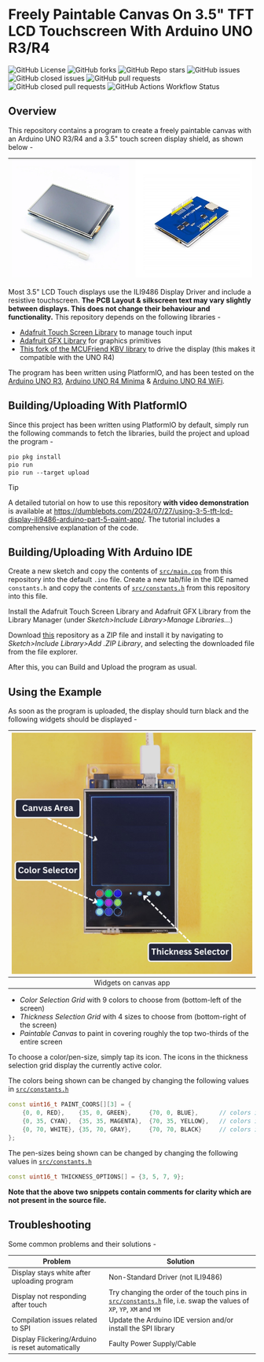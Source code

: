 # Freely Paintable Canvas On 3.5" TFT LCD Touchscreen With Arduino UNO R3/R4

![GitHub License](https://img.shields.io/github/license/Aditya-A-garwal/Arduino-TFT-LCD-3-5-Canvas-Paint)
![GitHub forks](https://img.shields.io/github/forks/Aditya-A-garwal/Arduino-TFT-LCD-3-5-Canvas-Paint?style=flat-square&color=blue)
![GitHub Repo stars](https://img.shields.io/github/stars/Aditya-A-garwal/Arduino-TFT-LCD-3-5-Canvas-Paint?style=flat-square&color=blue)
![GitHub issues](https://img.shields.io/github/issues-raw/Aditya-A-garwal/Arduino-TFT-LCD-3-5-Canvas-Paint?style=flat-square&color=indianred)
![GitHub closed issues](https://img.shields.io/github/issues-closed-raw/Aditya-A-garwal/Arduino-TFT-LCD-3-5-Canvas-Paint?style=flat-square)
![GitHub pull requests](https://img.shields.io/github/issues-pr/Aditya-A-garwal/Arduino-TFT-LCD-3-5-Canvas-Paint?style=flat-square&color=indianred)
![GitHub closed pull requests](https://img.shields.io/github/issues-pr-closed/Aditya-A-garwal/Arduino-TFT-LCD-3-5-Canvas-Paint?style=flat-square)
![GitHub Actions Workflow Status](https://img.shields.io/github/actions/workflow/status/Aditya-A-garwal/Arduino-TFT-LCD-3-5-Canvas-Paint/build.yml?style=flat-square)

## Overview

This repository contains a program to create a freely paintable canvas with an Arduino UNO R3/R4 and a 3.5" touch screen display shield, as shown below -

|![Image of LCD Touch Shield from Top](images/LCD_top.png)|![Image of LCD Touch Shield from Bottom](images/LCD_bottom.png)|
|-|-|

Most 3.5" LCD Touch displays use the ILI9486 Display Driver and include a resistive touchscreen. **The PCB Layout & silkscreen text may vary slightly between displays. This does not change their behaviour and functionality.** This repository depends on the following libraries -

- [Adafruit Touch Screen Library](https://github.com/adafruit/Adafruit_TouchScreen) to manage touch input
- [Adafruit GFX Library](https://github.com/adafruit/Adafruit-GFX-Library/tree/master) for graphics primitives
- [This fork of the MCUFriend KBV library](https://github.com/slviajero/MCUFRIEND_kbv) to drive the display (this makes it compatible with the UNO R4)

The program has been written using PlatformIO, and has been tested on the [Arduino UNO R3](https://docs.arduino.cc/hardware/uno-rev3/), [Arduino UNO R4 Minima](https://docs.arduino.cc/hardware/uno-r4-minima/) & [Arduino UNO R4 WiFi](https://docs.arduino.cc/hardware/uno-r4-wifi/).

## Building/Uploading With PlatformIO

Since this project has been written using PlatformIO by default, simply run the following commands to fetch the libraries, build the project and upload the program -

```shell
pio pkg install
pio run
pio run --target upload
```

> [!TIP]
> A detailed tutorial on how to use this repository **with video demonstration** is available at https://dumblebots.com/2024/07/27/using-3-5-tft-lcd-display-ili9486-arduino-part-5-paint-app/. The tutorial includes a comprehensive explanation of the code.

## Building/Uploading With Arduino IDE

Create a new sketch and copy the contents of [```src/main.cpp```](/src/main.cpp) from this repository into the default ```.ino``` file. Create a new tab/file in the IDE named ```constants.h``` and copy the contents of [```src/constants.h```](/src/constants.h) from this repository into this file.

Install the Adafruit Touch Screen Library and Adafruit GFX Library from the Library Manager (under *Sketch>Include Library>Manage Libraries...*)

Download [this](https://github.com/slviajero/MCUFRIEND_kbv) repository as a ZIP file and install it by navigating to *Sketch>Include Library>Add .ZIP Library*, and selecting the downloaded file from the file explorer.

After this, you can Build and Upload the program as usual.


## Using the Example

As soon as the program is uploaded, the display should turn black and the following widgets should be displayed -

|![Labelled images of display with widgets](/images/Labelled_app.png)|
|:-:|
|Widgets on canvas app|


- *Color Selection Grid* with 9 colors to choose from (bottom-left of the screen)
- *Thickness Selection Grid* with 4 sizes to choose from (bottom-right of the screen)
- *Paintable Canvas* to paint in covering roughly the top two-thirds of the entire screen

To choose a color/pen-size, simply tap its icon. The icons in the thickness selection grid display the currently active color.

The colors being shown can be changed by changing the following values in [```src/constants.h```](/src/constants.h)

```cpp
const uint16_t PAINT_COORS[][3] = {
    {0, 0, RED},    {35, 0, GREEN},     {70, 0, BLUE},      // colors in top-row
    {0, 35, CYAN},  {35, 35, MAGENTA},  {70, 35, YELLOW},   // colors in middle-row
    {0, 70, WHITE}, {35, 70, GRAY},     {70, 70, BLACK}     // colors in bottom-row
};
```

The pen-sizes  being shown can be changed by changing the following values in [```src/constants.h```](/src/constants.h)

```cpp
const uint16_t THICKNESS_OPTIONS[] = {3, 5, 7, 9};
```

**Note that the above two snippets contain comments for clarity which are not present in the source file.**

## Troubleshooting

Some common problems and their solutions -

|Problem|Solution|
|-|-|
|Display stays white after uploading program|Non-Standard Driver (not ILI9486)|
|Display not responding after touch|Try changing the order of the touch pins in [```src/constants.h```](/src/constants.h) file, i.e. swap the values of ```XP```, ```YP```, ```XM``` and ```YM```|
|Compilation issues related to SPI|Update the Arduino IDE version and/or install the SPI library|
|Display Flickering/Arduino is reset automatically|Faulty Power Supply/Cable|
